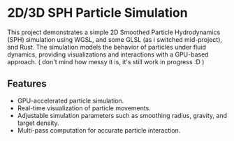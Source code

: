 # 2D/3D SPH Particle Simulation

This project demonstrates a simple 2D Smoothed Particle Hydrodynamics (SPH) simulation using WGSL, and some GLSL (as i switched mid-project), and Rust. The simulation models the behavior of particles under fluid dynamics, providing visualizations and interactions with a GPU-based approach. ( don't mind how messy it is, it's still work in progress :D )

## Features

- GPU-accelerated particle simulation.
- Real-time visualization of particle movements.
- Adjustable simulation parameters such as smoothing radius, gravity, and target density.
- Multi-pass computation for accurate particle interaction.

